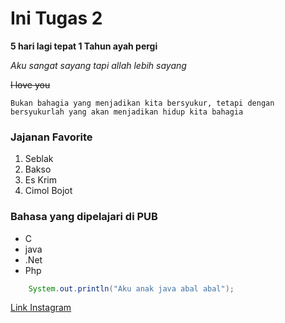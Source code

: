 # Ini Tugas 2

**5 hari lagi tepat 1 Tahun ayah pergi**

_Aku sangat sayang tapi allah lebih sayang_

~~I love you~~

    Bukan bahagia yang menjadikan kita bersyukur, tetapi dengan bersyukurlah yang akan menjadikan hidup kita bahagia 

### Jajanan Favorite
1. Seblak
2. Bakso
3. Es Krim
4. Cimol Bojot

### Bahasa yang dipelajari di PUB
- C
- java
- .Net
- Php

```java
    System.out.println("Aku anak java abal abal");
```
[Link Instagram](https://www.instagram.com)
